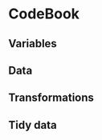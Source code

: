 CodeBook
========

Variables
---------


Data
----


Transformations
---------------


Tidy data
---------


